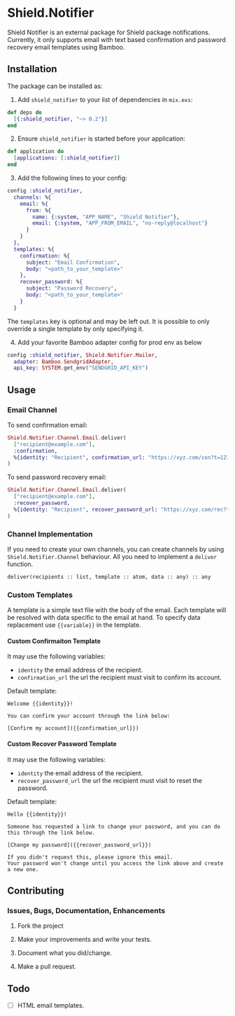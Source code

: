 # Shield.Notifier

Shield Notifier is an external package for Shield package notifications. Currently, it only supports email with text based confirmation and password recovery email templates using Bamboo.

## Installation

The package can be installed as:

  1. Add `shield_notifier` to your list of dependencies in `mix.exs`:

```elixir
def deps do
  [{:shield_notifier, "~> 0.2"}]
end
```

  2. Ensure `shield_notifier` is started before your application:

```elixir
def application do
  [applications: [:shield_notifier]]
end
```

  3. Add the following lines to your config:

```elixir
config :shield_notifier,
  channels: %{
    email: %{
      from: %{
        name: {:system, "APP_NAME", "Shield Notifier"},
        email: {:system, "APP_FROM_EMAIL", "no-reply@localhost"}
      }
    }
  },
  templates: %{
    confirmation: %{
      subject: "Email Confirmation",
      body: "<path_to_your_template>"
    },
    recover_password: %{
      subject: "Password Recovery",
      body: "<path_to_your_template>"
    }
  }
```

The `templates` key is optional and may be left out. It is possible to only
override a single template by only specifying it.

  4. Add your favorite Bamboo adapter config for prod env as below

```elixir
config :shield_notifier, Shield.Notifier.Mailer,
  adapter: Bamboo.SendgridAdapter,
  api_key: SYSTEM.get_env("SENDGRID_API_KEY")
```

## Usage

### Email Channel

To send confirmation email:

```elixir
Shield.Notifier.Channel.Email.deliver(
  ["recipient@example.com"],
  :confirmation,
  %{identity: "Recipient", confirmation_url: "https://xyz.com/con?t=1234"}
)
```

To send password recovery email:

```elixir
Shield.Notifier.Channel.Email.deliver(
  ["recipient@example.com"],
  :recover_password,
  %{identity: "Recipient", recover_password_url: "https://xyz.com/rec?t=1op2"}
)
```

### Channel Implementation

If you need to create your own channels, you can create channels by using `Shield.Notifier.Channel` behaviour. All you need to implement a `deliver` function.

```elixir
deliver(recipients :: list, template :: atom, data :: any) :: any
```

### Custom Templates

A template is a simple text file with the body of the email. Each template will
be resolved with data specific to the email at hand. To specify data
replacement use `{{variable}}` in the template.

#### Custom Confirmaiton Template

It may use the following variables:
  * `identity` the email address of the recipient.
  * `confirmation_url` the url the recipient must visit to confirm its account.

Default template:
```
Welcome {{identity}}!

You can confirm your account through the link below:

[Confirm my account]({{confirmation_url}})
```

#### Custom Recover Password Template

It may use the following variables:
  * `identity` the email address of the recipient.
  * `recover_password_url` the url the recipient must visit to reset the password.

Default template:
```
Hello {{identity}}!

Someone has requested a link to change your password, and you can do this through the link below.

[Change my password]({{recover_password_url}})

If you didn't request this, please ignore this email.
Your password won't change until you access the link above and create a new one.
```

## Contributing

### Issues, Bugs, Documentation, Enhancements

  1. Fork the project

  2. Make your improvements and write your tests.

  3. Document what you did/change.

  4. Make a pull request.


## Todo

  - [ ] HTML email templates.
